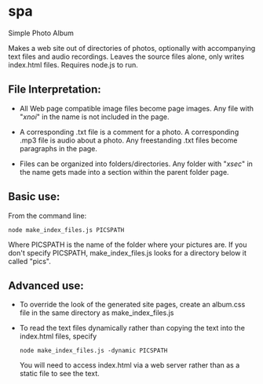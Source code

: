 # spa
Simple Photo Album

Makes a web site out of directories of photos, optionally with accompanying
text files and audio recordings.  Leaves the source files alone, only writes
index.html files.  Requires node.js to run.


File Interpretation:
-------------------

  - All Web page compatible image files become page images.  Any file
    with "_xnoi_" in the name is not included in the page.

  - A corresponding .txt file is a comment for a photo.  A corresponding
    .mp3 file is audio about a photo.  Any freestanding .txt files become
    paragraphs in the page.

  - Files can be organized into folders/directories.  Any folder with
    "_xsec_" in the name gets made into a section within the parent folder
    page.


Basic use:
---------

From the command line:
```
node make_index_files.js PICSPATH
```
Where PICSPATH is the name of the folder where your pictures are.  If you
don't specify PICSPATH, make_index_files.js looks for a directory below it
called "pics".


Advanced use:
------------

  - To override the look of the generated site pages, create an album.css
    file in the same directory as make_index_files.js

  - To read the text files dynamically rather than copying the text into the
    index.html files, specify
    ```
    node make_index_files.js -dynamic PICSPATH
    ```
    You will need to access index.html via a web server rather than as a
    static file to see the text.

